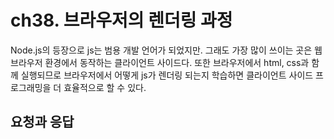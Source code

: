 # ch38. 브라우저의 렌더링 과정

Node.js의 등장으로 js는 범용 개발 언어가 되었지만. 그래도 가장 많이 쓰이는 곳은 웹 브라우저 환경에서 동작하는 클라이언트 사이드다. 또한 브라우저에서 html, css과 함께 실행되므로 브라우저에서 어떻게 js가 렌더링 되는지 학습하면 클라이언트 사이드 프로그래밍을 더 효율적으로 할 수 있다.

## 요청과 응답
